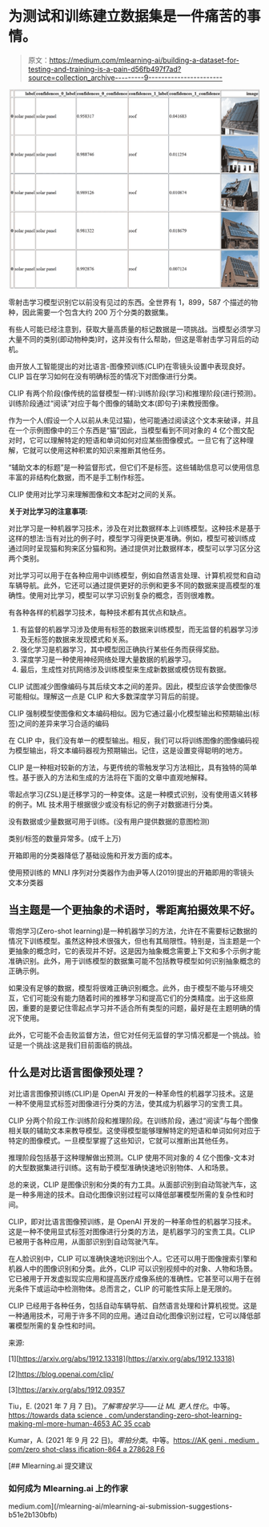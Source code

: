 # 为测试和训练建立数据集是一件痛苦的事情。

> 原文：<https://medium.com/mlearning-ai/building-a-dataset-for-testing-and-training-is-a-pain-d56fb497f7ad?source=collection_archive---------9----------------------->

![](img/c8b859e1132e60d218e9ff47c8d4d00f.png)

零射击学习模型识别它以前没有见过的东西。全世界有 1，899，587 个描述的物种，因此需要一个包含大约 200 万个分类的数据集。

有些人可能已经注意到，获取大量高质量的标记数据是一项挑战。当模型必须学习大量不同的类别(即动物种类)时，这并没有什么帮助，但这是零射击学习背后的动机。

由开放人工智能提出的对比语言-图像预训练(CLIP)在零镜头设置中表现良好。CLIP 旨在学习如何在没有明确标签的情况下对图像进行分类。

CLIP 有两个阶段(像传统的监督模型一样):训练阶段(学习)和推理阶段(进行预测)。训练阶段通过“阅读”对应于每个图像的辅助文本(即句子)来教授图像。

作为一个人(假设一个人以前从未见过猫)，他可能通过阅读这个文本来破译，并且在一个示例图像中的三个东西是“猫”因此，当模型看到不同对象的 4 亿个图文配对时，它可以理解特定的短语和单词如何对应某些图像模式。一旦它有了这种理解，它就可以使用这种积累的知识来推断其他任务。

“辅助文本的标题”是一种监督形式，但它们不是标签。这些辅助信息可以使用信息丰富的非结构化数据，而不是手工制作标签。

CLIP 使用对比学习来理解图像和文本配对之间的关系。

**关于对比学习的注意事项:**

对比学习是一种机器学习技术，涉及在对比数据样本上训练模型。这种技术是基于这样的想法:当有对比的例子时，模型学习得更快更准确。例如，模型可被训练成通过同时呈现猫和狗来区分猫和狗。通过提供对比数据样本，模型可以学习区分这两个类别。

对比学习可以用于在各种应用中训练模型，例如自然语言处理、计算机视觉和自动车辆导航。此外，它还可以通过提供更好的示例和更多不同的数据来提高模型的准确性。使用对比学习，模型可以学习识别复杂的概念，否则很难教。

有各种各样的机器学习技术，每种技术都有其优点和缺点。

1.  有监督的机器学习涉及使用有标签的数据来训练模型，而无监督的机器学习涉及无标签的数据来发现模式和关系。
2.  强化学习是机器学习，其中模型因正确执行某些任务而获得奖励。
3.  深度学习是一种使用神经网络处理大量数据的机器学习。
4.  最后，生成性对抗网络涉及训练模型来生成新数据或模仿现有数据。

CLIP 试图减少图像编码与其后续文本之间的差异。因此，模型应该学会使图像尽可能相似。理解这一点是 CLIP 和大多数深度学习背后的前提。

CLIP 强制模型使图像和文本编码相似。因为它通过最小化模型输出和预期输出(标签)之间的差异来学习合适的编码

在 CLIP 中，我们没有单一的模型输出。相反，我们可以将训练图像的图像编码视为模型输出，将文本编码器视为预期输出。记住，这是设置变得聪明的地方。

CLIP 是一种相对较新的方法，与更传统的零触发学习方法相比，具有独特的简单性。基于嵌入的方法和生成的方法将在下面的文章中直观地解释。

零起点学习(ZSL)是迁移学习的一种变体。这是一种模式识别，没有使用语义转移的例子。ML 技术用于根据很少或没有标记的例子对数据进行分类。

没有数据或少量数据可用于训练。(没有用户提供数据的意图检测)

类别/标签的数量异常多。(成千上万)

开箱即用的分类器降低了基础设施和开发方面的成本。

使用预训练的 MNLI 序列对分类器作为由尹等人(2019)提出的开箱即用的零镜头文本分类器

## 当主题是一个更抽象的术语时，零距离拍摄效果不好。

零炮学习(Zero-shot learning)是一种机器学习的方法，允许在不需要标记数据的情况下训练模型。虽然这种技术很强大，但也有其局限性。特别是，当主题是一个更抽象的概念时，它的表现并不好。这是因为抽象概念需要上下文和多个示例才能准确识别。此外，用于训练模型的数据集可能不包括教导模型如何识别抽象概念的正确示例。

如果没有足够的数据，模型将很难正确识别概念。此外，由于模型不能与环境交互，它们可能没有能力随着时间的推移学习和提高它们的分类精度。出于这些原因，重要的是要记住零起点学习并不适合所有类型的问题，最好是在主题明确的情况下使用。

此外，它可能不会击败监督方法，但它对任何无监督的学习情况都是一个挑战。验证是一个挑战:这是我们目前面临的挑战。

## 什么是对比语言图像预处理？

对比语言图像预训练(CLIP)是 OpenAI 开发的一种革命性的机器学习技术。这是一种不使用显式标签对图像进行分类的方法，使其成为机器学习的宝贵工具。

CLIP 分两个阶段工作:训练阶段和推理阶段。在训练阶段，通过“阅读”与每个图像相关联的辅助文本来教导模型。这使得模型能够理解特定的短语和单词如何对应于特定的图像模式。一旦模型掌握了这些知识，它就可以推断出其他任务。

推理阶段包括基于这种理解做出预测。CLIP 使用不同对象的 4 亿个图像-文本对的大型数据集进行训练。这有助于模型准确快速地识别物体、人和场景。

总的来说，CLIP 是图像识别和分类的有力工具。从面部识别到自动驾驶汽车，这是一种多用途的技术。自动化图像识别过程可以降低部署模型所需的复杂性和时间。

CLIP，即对比语言图像预训练，是 OpenAI 开发的一种革命性的机器学习技术。这是一种不使用显式标签对图像进行分类的方法，是机器学习的宝贵工具。CLIP 已被用于各种应用，从面部识别到自动驾驶汽车。

在人脸识别中，CLIP 可以准确快速地识别出个人。它还可以用于图像搜索引擎和机器人中的图像识别和分类。此外，CLIP 可以识别视频中的对象、人物和场景。它已被用于开发虚拟现实应用和提高医疗成像系统的准确性。它甚至可以用于在弱光条件下或运动中检测物体。总而言之，CLIP 的可能性实际上是无限的。

CLIP 已经用于各种任务，包括自动车辆导航、自然语言处理和计算机视觉。这是一种通用技术，可用于许多不同的应用。通过自动化图像识别过程，它可以降低部署模型所需的复杂性和时间。

来源:

[1][https://arxiv.org/abs/1912.13318](https://arxiv.org/abs/1912.13318)

[2]https://blog.openai.com/clip/

[3]https://arxiv.org/abs/1912.09357

Tiu，E. (2021 年 7 月 7 日)。*了解零投学习——让 ML 更人性化*。中等。[https://towards data science . com/understanding-zero-shot-learning-making-ml-more-human-4653 AC 35 ccab](https://towardsdatascience.com/understanding-zero-shot-learning-making-ml-more-human-4653ac35ccab)

Kumar，A. (2021 年 9 月 22 日)。*零拍分类*。中等。[https://AK geni . medium . com/zero shot-class ification-864 a 278628 F6](https://akgeni.medium.com/zeroshot-classification-864a278628f6)

[](/mlearning-ai/mlearning-ai-submission-suggestions-b51e2b130bfb) [## Mlearning.ai 提交建议

### 如何成为 Mlearning.ai 上的作家

medium.com](/mlearning-ai/mlearning-ai-submission-suggestions-b51e2b130bfb)